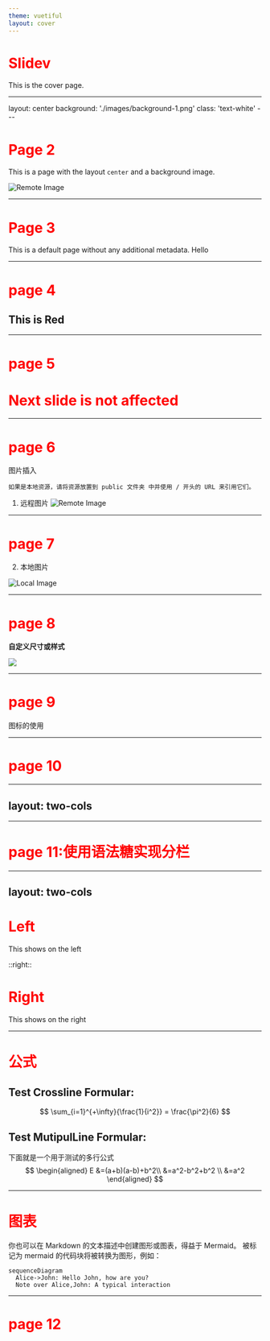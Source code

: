 ```yaml
---
theme: vuetiful
layout: cover
---
```


# Slidev

This is the cover page.

---
layout: center
background: './images/background-1.png'
class: 'text-white'
---​

# Page 2

This is a page with the layout `center` and a background image.

![Remote Image](https://gitee.com/zongpingding/pic/raw/master/C:/%E2%80%99Desktop%20Documet%E2%80%98/MarkDown%E5%9B%BE%E5%BA%8A/20221201210755.png)

---

# Page 3

This is a default page without any additional metadata.
Hello

---



# page 4
## This is Red

<style>
h1 {
  color: red
}
</style>

---




# page 5
# Next slide is not affected

---




# page 6

图片插入

``` shell
如果是本地资源，请将资源放置到 public 文件夹 中并使用 / 开头的 URL 来引用它们。
```

1. 远程图片
![Remote Image](https://sli.dev/favicon.png) 

---





# page 7

2. 本地图片
   
![Local Image](/image.jpg)

---



# page 8

**自定义尺寸或样式**

<img src="/image.jpg" class="m-40 h-50 rounded shadow" />

---




# page 9
图标的使用

<!-- <logos-vue /> -->
---




# page 10

---
layout: two-cols
---

<template v-slot:default>

# Left

This shows on the left

</template>
<template v-slot:right>

# Right

This shows on the right

</template>

---




# page 11:使用语法糖实现分栏

---
layout: two-cols
---

# Left

This shows on the left

::right::

# Right

This shows on the right

---





# 公式

## Test  Crossline Formular:
$$
\sum_{i=1}^{+\infty}{\frac{1}{i^2}} = \frac{\pi^2}{6}
$$

## Test MutipulLine Formular:
下面就是一个用于测试的多行公式
$$
\begin{aligned}    
E &=(a+b)(a-b)+b^2\\ 
  &=a^2-b^2+b^2 \\
  &=a^2
\end{aligned}
$$

---




# 图表

你也可以在 Markdown 的文本描述中创建图形或图表，得益于 Mermaid。
被标记为 mermaid 的代码块将被转换为图形，例如：

```mermaid
sequenceDiagram
  Alice->John: Hello John, how are you?
  Note over Alice,John: A typical interaction
```

---




# page 12
